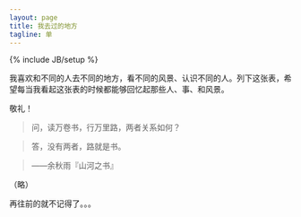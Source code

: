 ```yaml
---
layout: page
title: 我去过的地方
tagline: 单
---
```

{% include JB/setup %}

我喜欢和不同的人去不同的地方，看不同的风景、认识不同的人。列下这张表，希望每当我看起这张表的时候都能够回忆起那些人、事、和风景。

敬礼！

> 问，读万卷书，行万里路，两者关系如何？

> 答，没有两者，路就是书。

> ——余秋雨『山河之书』

（略）

再往前的就不记得了。。。
